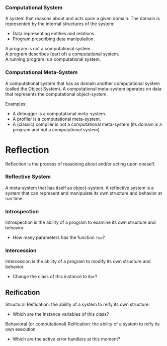 ### Computational System

A system that reasons about and acts upon a given domain. The domain is represented by the internal structures of the system:
- Data representing entities and relations.
- Program prescribing data manipulation.

A program is not a computational system.<br>
A program describes (part of) a computational system.<br>
A running program is a computational system.<br>

### Computational Meta-System

A computational system that has as domain another computational system (called the Object System). A computational meta-system operates on data that represents the computational object-system.

Examples:
- A debugger is a computational meta-system.
- A profiler is a computational meta-system.
- A (classic) compiler is not a computational meta-system (its domain is a program and not a computational system)

# Reflection

Reflection is the process of reasoning about and/or acting upon oneself.

### Reflective System

A meta-system that has itself as object-system. A reflective system is a system that can represent and manipulate its own structure and behavior at run time.

### Introspection

Introspection is the ability of a program to examine its own structure and behavior.
- How many parameters has the function `foo`?

### Intercession

Intercession is the ability of a program to modify its own structure and behavior.
- Change the class of this instance to `Bar`?

## Reification

Structural Reification: the ability of a system to reify its own structure.
- Which are the instance variables of this class?

Behavioral (or computational) Reification: the ability of a system to reify its own execution.
- Which are the active error handlers at this moment?
